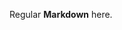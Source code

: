 Regular **Markdown** here.

<div hidden>
```
@startuml alice-bob

Alice -> Bob: Hello

Bob -> Alice: Hi!
		
@enduml
```
</div>

![](alice-bob.svg)

Some more markdown.
